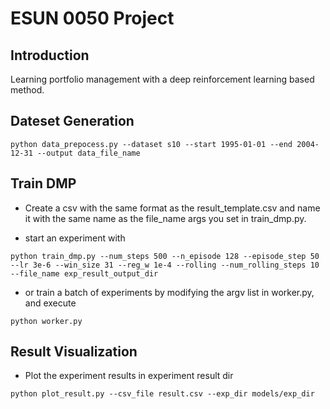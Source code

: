 # ESUN 0050 Project

## Introduction
Learning portfolio management with a deep reinforcement learning based method.
 

## Dateset Generation
```
python data_prepocess.py --dataset s10 --start 1995-01-01 --end 2004-12-31 --output data_file_name
```

## Train DMP
* Create a csv with the same format as the result_template.csv and name it with the same name as the file_name args you set in train_dmp.py.

* start an experiment with 
```
python train_dmp.py --num_steps 500 --n_episode 128 --episode_step 50 --lr 3e-6 --win_size 31 --reg_w 1e-4 --rolling --num_rolling_steps 10 --file_name exp_result_output_dir
```

* or train a batch of experiments by modifying the argv list in worker.py, and execute
```
python worker.py

```

## Result Visualization
* Plot the experiment results in experiment result dir
```
python plot_result.py --csv_file result.csv --exp_dir models/exp_dir
```